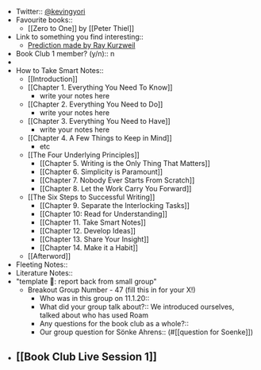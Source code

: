 - Twitter:: [@kevingyori](https://twitter.com/kevingyori)
- Favourite books:: 
    - [[Zero to One]] by [[Peter Thiel]]
- Link to something you find interesting::
    - [Prediction made by Ray Kurzweil](https://en.wikipedia.org/wiki/Predictions_made_by_Ray_Kurzweil#Future_predictions)
- Book Club 1 member? (y/n):: n
- 
- How to Take Smart Notes::
    - [[Introduction]]
    - [[Chapter 1. Everything You Need To Know]]
        - write your notes here 
    - [[Chapter 2. Everything You Need to Do]]
        - write your notes here 
    - [[Chapter 3. Everything You Need to Have]]
        - write your notes here 
    - [[Chapter 4. A Few Things to Keep in Mind]]
        - etc 
    - [[The Four Underlying Principles]]
        - [[Chapter 5. Writing is the Only Thing That Matters]]
        - [[Chapter 6. Simplicity is Paramount]]
        - [[Chapter 7. Nobody Ever Starts From Scratch]]
        - [[Chapter 8. Let the Work Carry You Forward]]
    - [[The Six Steps to Successful Writing]]
        - [[Chapter 9. Separate the Interlocking Tasks]]
        - [[Chapter 10: Read for Understanding]]
        - [[Chapter 11. Take Smart Notes]]
        - [[Chapter 12. Develop Ideas]]  
        - [[Chapter 13. Share Your Insight]]
        - [[Chapter 14. Make it a Habit]]
    - [[Afterword]]
- Fleeting Notes:: 
- Literature Notes::
- "template 🧩: report back from small group"
    - Breakout Group Number - 47
(fill this in for your X!)
        - Who was in this group on 11.1.20::
        - What did your group talk about?:: We introduced ourselves, talked about who has used Roam
        - Any questions for the book club as a whole?::
        - Our group question for Sönke Ahrens::
(#[[question for Soenke]])
- [[Book Club Live Session 1]]
    - 
